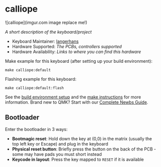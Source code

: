 # calliope

![calliope](imgur.com image replace me!)

*A short description of the keyboard/project*

* Keyboard Maintainer: [langerhans](https://github.com/langerhans)
* Hardware Supported: *The PCBs, controllers supported*
* Hardware Availability: *Links to where you can find this hardware*

Make example for this keyboard (after setting up your build environment):

    make calliope:default

Flashing example for this keyboard:

    make calliope:default:flash

See the [build environment setup](https://docs.qmk.fm/#/getting_started_build_tools) and the [make instructions](https://docs.qmk.fm/#/getting_started_make_guide) for more information. Brand new to QMK? Start with our [Complete Newbs Guide](https://docs.qmk.fm/#/newbs).

## Bootloader

Enter the bootloader in 3 ways:

* **Bootmagic reset**: Hold down the key at (0,0) in the matrix (usually the top left key or Escape) and plug in the keyboard
* **Physical reset button**: Briefly press the button on the back of the PCB - some may have pads you must short instead
* **Keycode in layout**: Press the key mapped to `RESET` if it is available
